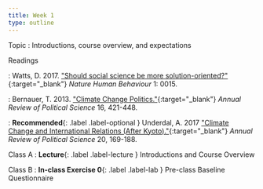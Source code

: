 ```yaml
---
title: Week 1
type: outline
---
```


Topic
: Introductions, course overview, and expectations

Readings

: Watts, D. 2017. ["Should social science be more solution-oriented?"](https://doi.org/10.1038/s41562-016-0015){:target="_blank"} _Nature Human Behaviour_ 1: 0015.

: Bernauer, T. 2013. ["Climate Change Politics."](https://doi.org/10.1146/annurev-polisci-062011-154926){:target="_blank"} _Annual Review of Political Science_ 16, 421-448.

: **Recommended**{: .label .label-optional } Underdal, A. 2017 ["Climate Change and International Relations (After Kyoto)."](https://doi.org/10.1146/annurev-polisci-052715-111713){:target="_blank"} _Annual Review of Political Science_ 20, 169-188.

Class A
: **Lecture**{: .label .label-lecture } Introductions and Course Overview

Class B
: **In-class Exercise 0**{: .label .label-lab } Pre-class Baseline Questionnaire
